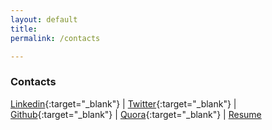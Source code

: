 ```yaml
---
layout: default
title:
permalink: /contacts

---
```


### Contacts

[Linkedin](https://www.linkedin.com/in/ahmedomareissa/){:target="_blank"} |  [Twitter](https://twitter.com/AhmedOmarEissa){:target="_blank"} | [Github](https://github.com/AhmedOmarEissa){:target="_blank"} | [Quora](https://www.quora.com/profile/Ahmed-Omar-Eissa){:target="_blank"} | [Resume](https://github.com/AhmedOmarEissa/AhmedOmarEissa.github.io/raw/master/assets/{:target="_blank"}Ahmed%20Omar%20Eissa.pdf)
